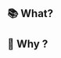 ## :books: What?
<!--
Provide a clear and concise description of the changes in this pull request.
Example:
    - Changed classes to static
    - Added ellipsis for flexibility because ...

It has to be a short and concise PR
-->

## :pinched_fingers: Why ?
<!--
Explain the reasoning behind the changes.
Example:
    - The new improvement is much faster

Provide reprex if applicable. Benchmarks must be conducted
with a seed(1903) and the R package {bench}
-->